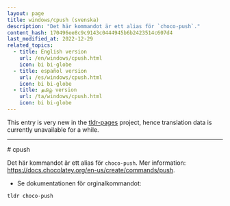 ```yaml
---
layout: page
title: windows/cpush (svenska)
description: "Det här kommandot är ett alias för `choco-push`."
content_hash: 170496ee8c9c9143c0444945b6b2423514c607d4
last_modified_at: 2022-12-29
related_topics:
  - title: English version
    url: /en/windows/cpush.html
    icon: bi bi-globe
  - title: español version
    url: /es/windows/cpush.html
    icon: bi bi-globe
  - title: தமிழ் version
    url: /ta/windows/cpush.html
    icon: bi bi-globe
---
```


This entry is very new in the [tldr-pages](https://github.com/tldr-pages/tldr) project, hence translation data is currently unavailable for a while.

<hr># cpush

Det här kommandot är ett alias för `choco-push`.
Mer information: <https://docs.chocolatey.org/en-us/create/commands/push>.

- Se dokumentationen för orginalkommandot:

`tldr choco-push`
